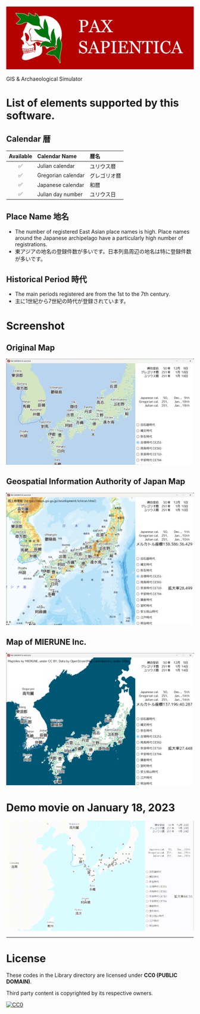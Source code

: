 ![PAX SAPIENTICA Logo](./Image/TitleLogo.svg)

GIS & Archaeological Simulator

# List of elements supported by this software.

## Calendar 暦

|Available|Calendar Name|暦名|
|:---:|:---|:---|
|✅|Julian calendar|ユリウス暦|
|✅|Gregorian calendar|グレゴリオ暦|
|✅|Japanese calendar|和暦|
|✅|Julian day number|ユリウス日|

## Place Name 地名
- The number of registered East Asian place names is high. Place names around the Japanese archipelago have a particularly high number of registrations.
- 東アジアの地名の登録件数が多いです。日本列島周辺の地名は特に登録件数が多いです。

## Historical Period 時代
- The main periods registered are from the 1st to the 7th century.
- 主に1世紀から7世紀の時代が登録されています。

# Screenshot
## Original Map
![Screenshot](./Image/Screenshot/PAX%20SAPIENTICA%20v6.0.0.0.5%202023_01_19%201_43_40.png)
## Geospatial Information Authority of Japan Map
![Screenshot](./Image/Screenshot/PAX%20SAPIENTICA%20v6.0.0.0.6%202023_01_20%203_47_56.png)
## Map of MIERUNE Inc.
![Screenshot](./Image/Screenshot/PAX%20SAPIENTICA%20v6.0.0.0.6%202023_01_20%203_50_32.png)

# Demo movie on January 18, 2023
![Demo movie](https://raw.githubusercontent.com/Asukana/pax-picture/main/PAX-SAPIENTICA-v6.0.0.0.0-2023-01-18-02-28-43.gif)


---

# License

These codes in the Library directory are licensed under **CC0 (PUBLIC DOMAIN)**.

Third party content is copyrighted by its respective owners.

[![CC0](https://mirrors.creativecommons.org/presskit/buttons/88x31/svg/cc-zero.svg "CC0")](http://creativecommons.org/publicdomain/zero/1.0/deed.en)
